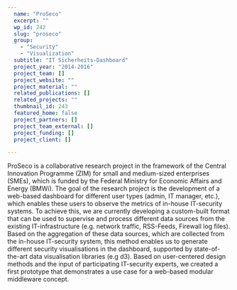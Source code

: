 ```yaml
---
  name: "ProSeco"
  excerpt: ""
  wp_id: 242
  slug: "proseco"
  group: 
    - "Security"
    - "Visualization"
  subtitle: "IT Sicherheits-Dashboard"
  project_year: "2014-2016"
  project_team: []
  project_website: ""
  project_material: ""
  related_publications: []
  related_projects: ""
  thumbnail_id: 243
  featured_home: false
  project_partners: []
  project_team_external: []
  project_funding: []
  project_client: []

---
```

ProSeco is a collaborative research project in the framework of the Central Innovation Programme (ZIM) for small and medium-sized enterprises (SMEs), which is funded by the Federal Ministry for Economic Affairs and Energy (BMWi). The goal of the research project is the development of a web-based dashboard for different user types (admin, IT manager, etc.), which enables these users to observe the metrics of in-house IT-security systems. To achieve this, we are currently developing a custom-built format that can be used to supervise and process different data sources from the existing IT-infrastructure (e.g. network traffic, RSS-Feeds, Firewall log files). Based on the aggregation of these data sources, which are collected from the in-house IT-security system, this method enables us to generate different security visualisations in the dashboard, supported by state-of-the-art data visualisation libraries (e.g d3). Based on user-centered design methods and the input of participating IT-security experts, we created a first prototype that demonstrates a use case for a web-based modular middleware concept.